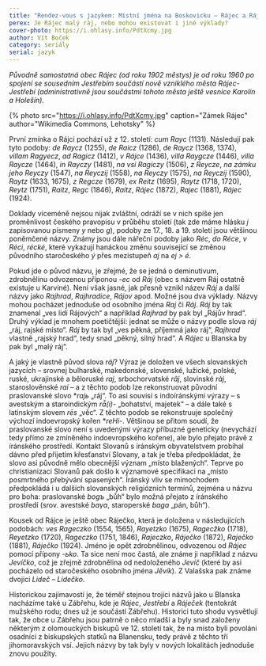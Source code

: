 ```yaml
---
title: "Rendez-vous s jazykem: Místní jména na Boskovicku – Rájec a Ráječko"
perex: Je Rájec malý ráj, nebo mohou existovat i jiné výklady?
cover-photo: https://i.ohlasy.info/PdtXcmy.jpg
author: Vít Boček
category: seriály
serial: jazyk
---
```


*Původně samostatná obec Rájec (od roku 1902 městys) je od roku 1960 po spojení se sousedním Jestřebím součástí nově vzniklého města Rájec-Jestřebí (administrativně jsou součástmi tohoto města ještě vesnice Karolín a Holešín).*

{% photo src="https://i.ohlasy.info/PdtXcmy.jpg" caption="Zámek Rájec" author="Wikimedia Commons, Lehotsky" %}

První zmínka o Rájci pochází už z 12. století: *cum Rayc* (1131). Následují pak tyto podoby: *de Raycz* (1255), *de Raicz* (1286), *de Raycz* (1368, 1374), *villam Ragyecz*, *ad Ragicz* (1412), *v Rájce* (1436), *villa Raygcze* (1446), *villa Raycze* (1464), *in Rayczy* (1481), *na vsi Ragiczy* (1506), *z Reycze*, *na zámku jeho Reyczy* (1547), *na Reyczij* (1558), *na Reyczy* (1575), *na Reyczij* (1590), *Raytz* (1633, 1675), *z Regcze* (1679), *ex Reitz* (1695), *Raytz* (1718, 1720), *Reytz* (1751), *Raitz*, *Regc* (1846), *Raitz*, *Rájec* (1872), *Rajec* (1881), *Rájec* (1924).

Doklady víceméně nejsou nijak zvláštní, odráží se v nich spíše jen proměnlivost českého pravopisu v průběhu století (tak zde máme hlásku *j* zapisovanou písmeny *y* nebo *g*), podoby ze 17., 18. a 19. století jsou většinou poněmčené názvy. Známy jsou dále nářeční podoby jako *Réc*, *do Réce*, *v Réci*, *récké*, které vykazují hanáckou změnu související se změnou původního staročeského *ý* přes mezistupeň *aj* na *ej > é*.

Pokud jde o původ názvu, je zřejmé, že se jedná o deminutivum, zdrobnělinu odvozenou příponou *-ec* od *Ráj* (obec s názvem Ráj ostatně existuje u Karviné). Není však jasné, jak přesně vznikl název *Ráj* a další názvy jako *Rajhrad*, *Rajhradice*, *Rájov* apod. Možné jsou dva výklady. Názvy mohou pocházet jednoduše od osobního jména *Raj* či *Ráj*. *Ráj* by tak znamenal „ves lidí Rájových“ a například *Rajhrad* by pak byl „Rájův hrad“. Druhý výklad je mnohem poetičtější: jednat se může o názvy podle slova *ráj* „ráj, rajské místo“. *Ráj* by tak byl „ves pěkná, příjemná jako ráj“, *Rajhrad* vlastně „rajský hrad“, tedy snad „pěkný, silný hrad“. A *Rájec* u Blanska by pak byl „malý ráj“.

A jaký je vlastně původ slova *ráj*? Výraz je doložen ve všech slovanských jazycích – srovnej bulharské, makedonské, slovenské, lužické, polské, ruské, ukrajinské a běloruské *raj*, srbochorvatské *rȃj*, slovinské *ràj*, staroslověnské *rai* – a z těchto podob lze rekonstruovat původní praslovanské slovo **rajь* „ráj“. To asi souvisí s indoíránskými výrazy – s avestským a staroindickým *rā̆(i)*- „bohatství, majetek“ – a dále také s latinským slovem *rēs* „věc“. Z těchto podob se rekonstruuje společný výchozí indoevropský kořen **reHi*-. Většinou se přitom soudí, že praslovanské slovo není s uvedenými výrazy příbuzné geneticky (nevychází tedy přímo ze zmíněného indoevropského kořene), ale bylo přejato právě z íránského prostředí. Kontakt Slovanů s íránským obyvatelstvem probíhal dávno před přijetím křesťanství Slovany, a tak je třeba předpokládat, že slovo asi původně mělo obecnější význam „místo blažených“. Teprve po christianizaci Slovanů pak došlo k významové specifikaci na „místo posmrtného přebývání spasených“. Íránský vliv se mimochodem předpokládá i u dalších slovanských religiózních termínů, zejména u názvu pro boha: praslovanské *bogъ* „bůh“ bylo možná přejato z íránského prostředí (srov. avestské *baγa*, staroperské *baga* „pán, bůh“).

Kousek od Rájce je ještě obec Ráječko, která je doložena v následujících podobách: *ves Rageczko* (1554, 1565), *Rayetzko* (1675), *Ragecžko* (1718), *Reyetzko* (1720), *Rageczko* (1751, 1846), *Rajeczko*, *Ráječko* (1872), *Raječko* (1881), *Ráječko* (1924). Jméno je opět zdrobnělinou, odvozenou od *Rájec* pomocí přípony *-ьko*. Ta sice není moc častá, ale známe ji například z názvu *Jevíčko*, což je zřejmě zdrobnělina od nedoloženého *Jevíč* (které by asi pocházelo od staročeského osobního jména *Jěvík*). Z Valašska pak známe dvojici *Lideč – Lidečko*.

Historickou zajímavostí je, že téměř stejnou trojici názvů jako u Blanska nacházíme také u Zábřehu, kde je *Rájec*, *Jestřebí* a *Ráječek* (tentokrát mužského rodu; dnes už je součástí Zábřehu). Historici tuto shodu vysvětlují tak, že obce u Zábřehu jsou patrně o něco mladší a byly snad založeny některým z olomouckých biskupů ve 12. století tak, že na místo byli povoláni osadníci z biskupských statků na Blanensku, tedy právě z těchto tří jihomoravských vsí. Jejich názvy by tak byly v nových lokalitách jednoduše znovu použity.
